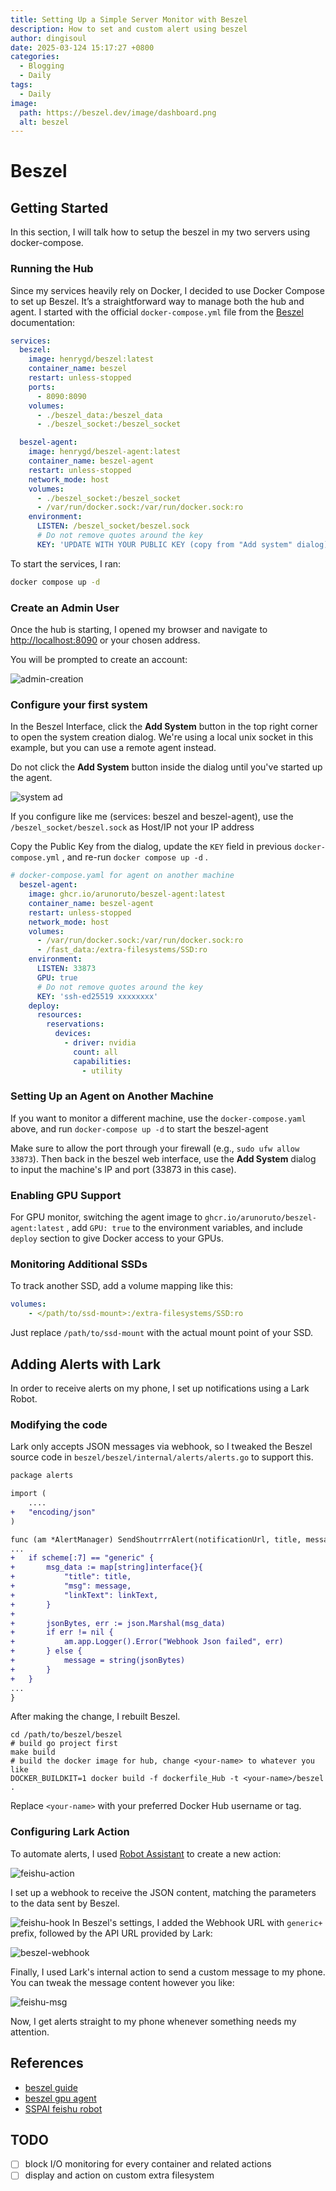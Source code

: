 ```yaml
---
title: Setting Up a Simple Server Monitor with Beszel
description: How to set and custom alert using beszel
author: dingisoul
date: 2025-03-124 15:17:27 +0800
categories:
  - Blogging
  - Daily
tags:
  - Daily
image:
  path: https://beszel.dev/image/dashboard.png
  alt: beszel
---
```


# Beszel

## Getting Started

In this section, I will talk how to setup the beszel in my two servers using docker-compose.

### Running the Hub

Since my services heavily rely on Docker, I decided to use Docker Compose to set up Beszel. It’s a straightforward way to manage both the hub and agent. I started with the official `docker-compose.yml` file from the [Beszel](https://beszel.dev/guide/getting-started#_1-start-the-hub) documentation:

```yaml
services:
  beszel:
    image: henrygd/beszel:latest
    container_name: beszel
    restart: unless-stopped
    ports:
      - 8090:8090
    volumes:
      - ./beszel_data:/beszel_data
      - ./beszel_socket:/beszel_socket

  beszel-agent:
    image: henrygd/beszel-agent:latest
    container_name: beszel-agent
    restart: unless-stopped
    network_mode: host
    volumes:
      - ./beszel_socket:/beszel_socket
      - /var/run/docker.sock:/var/run/docker.sock:ro
    environment:
      LISTEN: /beszel_socket/beszel.sock
      # Do not remove quotes around the key
      KEY: 'UPDATE WITH YOUR PUBLIC KEY (copy from "Add system" dialog)'
```

To start the services, I ran:

```bash
docker compose up -d
```

### Create an Admin User

Once the hub is starting, I opened my browser and navigate to [http://localhost:8090](http://localhost:8090) or your chosen address.

You will be prompted to create an account:

![admin-creation](https://beszel.dev/image/admin-creation.png)

### Configure your first system

In the Beszel Interface, click the **Add System** button in the top right corner to open the system creation dialog. We're using a local unix socket in this example, but you can use a remote agent instead.

Do not click the **Add System** button inside the dialog until you've started up the agent.

![system ad](https://beszel.dev/image/add-system-socket.png)

If you configure like me (services: beszel and beszel-agent), use the `/beszel_socket/beszel.sock` as Host/IP not your IP address 

Copy the Public Key from the dialog, update the `KEY` field in previous `docker-compose.yml` , and re-run `docker compose up -d` .

```yaml
# docker-compose.yaml for agent on another machine
  beszel-agent:
    image: ghcr.io/arunoruto/beszel-agent:latest
    container_name: beszel-agent
    restart: unless-stopped
    network_mode: host
    volumes:
      - /var/run/docker.sock:/var/run/docker.sock:ro
      - /fast_data:/extra-filesystems/SSD:ro
    environment:
      LISTEN: 33873
      GPU: true
      # Do not remove quotes around the key
      KEY: 'ssh-ed25519 xxxxxxxx'
    deploy:
      resources:
        reservations:
          devices:
            - driver: nvidia
              count: all
              capabilities: 
                - utility
```
### Setting Up an Agent on Another Machine

If you want to monitor a different machine, use the `docker-compose.yaml` above, and run `docker-compose up -d` to start the beszel-agent  

Make sure to allow the port through your firewall (e.g., `sudo ufw allow 33873`). Then back in the beszel web interface, use the **Add System** dialog to input the machine's IP and port (33873 in this case).
### Enabling GPU Support

For GPU monitor, switching the agent image to `ghcr.io/arunoruto/beszel-agent:latest` , add `GPU: true` to the environment variables, and include `deploy` section to give Docker access to your GPUs. 

### Monitoring Additional SSDs

 To track another SSD, add a volume mapping like this:
 
```yaml
volumes:
	- </path/to/ssd-mount>:/extra-filesystems/SSD:ro
```

Just replace `/path/to/ssd-mount` with the actual mount point of your SSD.
## Adding Alerts with Lark

In order to receive alerts on my phone, I set up  notifications using a Lark Robot.

### Modifying the code 

Lark only accepts JSON messages via webhook, so I tweaked the Beszel source code in `beszel/beszel/internal/alerts/alerts.go` to support this. 

```diff
package alerts

import (
	....
+	"encoding/json"
)

func (am *AlertManager) SendShoutrrrAlert(notificationUrl, title, message, link, linkText string) error {
...
+	if scheme[:7] == "generic" {
+		msg_data := map[string]interface{}{
+			"title": title,
+			"msg": message,
+			"linkText": linkText,
+		}
+
+		jsonBytes, err := json.Marshal(msg_data)
+		if err != nil {
+			am.app.Logger().Error("Webhook Json failed", err)
+		} else {
+			message = string(jsonBytes)
+		}
+	}
...
}
```

After making the change, I rebuilt Beszel.

```shell
cd /path/to/beszel/beszel
# build go project first
make build
# build the docker image for hub, change <your-name> to whatever you like
DOCKER_BUILDKIT=1 docker build -f dockerfile_Hub -t <your-name>/beszel .
```

Replace `<your-name>` with your preferred Docker Hub username or tag.
### Configuring Lark Action

To automate alerts, I used [Robot Assistant](https://botbuilder.feishu.cn) to create a new action:

![feishu-action](https://testingcf.jsdelivr.net/gh/dingiso/Files-public/img/feishu-action.png)

I set up a webhook to receive the JSON content, matching the parameters to the data sent by Beszel. 

![feishu-hook](https://testingcf.jsdelivr.net/gh/dingiso/Files-public/img/feishu-hook.png)
In Beszel's settings, I added the Webhook URL with `generic+` prefix, followed by the API URL provided by Lark:

![beszel-webhook](https://testingcf.jsdelivr.net/gh/dingiso/Files-public/img/beszel-webhook.png)

Finally, I used Lark's internal action to send a custom message to my phone. You can tweak the message content however you like:

![feishu-msg](https://testingcf.jsdelivr.net/gh/dingiso/Files-public/img/feishu-msg.png)

Now, I get alerts straight to my phone whenever something needs my attention.
## References
- [beszel guide](https://beszel.dev/guide/getting-started)
- [beszel gpu agent](https://github.com/arunoruto/beszel-agent)
- [SSPAI feishu robot](https://sspai.com/post/86611)

## TODO

- [ ] block I/O monitoring for every container and related actions
- [ ] display and action on custom extra filesystem
